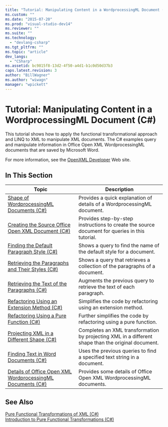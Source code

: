 ```yaml
---
title: "Tutorial: Manipulating Content in a WordprocessingML Document (C#)"
ms.custom: ""
ms.date: "2015-07-20"
ms.prod: "visual-studio-dev14"
ms.reviewer: ""
ms.suite: ""
ms.technology: 
  - "devlang-csharp"
ms.tgt_pltfrm: ""
ms.topic: "article"
dev_langs: 
  - "CSharp"
ms.assetid: bc9815f8-13d2-4f50-a4d1-b1c0d50d37b3
caps.latest.revision: 3
author: "BillWagner"
ms.author: "wiwagn"
manager: "wpickett"
---
```

# Tutorial: Manipulating Content in a WordprocessingML Document (C#)
This tutorial shows how to apply the functional transformational approach and LINQ to XML to manipulate XML documents. The C# examples query and manipulate information in Office Open XML WordprocessingML documents that are saved by Microsoft Word.  
  
 For more information, see the [OpenXML Developer](http://go.microsoft.com/fwlink/?LinkID=95573) Web site.  
  
## In This Section  
  
|Topic|Description|  
|-----------|-----------------|  
|[Shape of WordprocessingML Documents (C#)](../../../../csharp\programming-guide\concepts\linq/shape-of-wordprocessingml-documents.md)|Provides a quick explanation of details of a WordprocessingML document.|  
|[Creating the Source Office Open XML Document (C#)](../../../../csharp\programming-guide\concepts\linq/creating-the-source-office-open-xml-document.md)|Provides step-by-step instructions to create the source document for queries in this tutorial.|  
|[Finding the Default Paragraph Style (C#)](../../../../csharp\programming-guide\concepts\linq/finding-the-default-paragraph-style.md)|Shows a query to find the name of the default style for a document.|  
|[Retrieving the Paragraphs and Their Styles (C#)](../../../../csharp\programming-guide\concepts\linq/retrieving-the-paragraphs-and-their-styles.md)|Shows a query that retrieves a collection of the paragraphs of a document.|  
|[Retrieving the Text of the Paragraphs (C#)](../../../../csharp\programming-guide\concepts\linq/retrieving-the-text-of-the-paragraphs.md)|Augments the previous query to retrieve the text of each paragraph.|  
|[Refactoring Using an Extension Method (C#)](../../../../csharp\programming-guide\concepts\linq/refactoring-using-an-extension-method.md)|Simplifies the code by refactoring using an extension method.|  
|[Refactoring Using a Pure Function (C#)](../../../../csharp\programming-guide\concepts\linq/refactoring-using-a-pure-function.md)|Further simplifies the code by refactoring using a pure function.|  
|[Projecting XML in a Different Shape (C#)](../../../../csharp\programming-guide\concepts\linq/projecting-xml-in-a-different-shape.md)|Completes an XML transformation by projecting XML in a different shape than the original document.|  
|[Finding Text in Word Documents (C#)](../../../../csharp\programming-guide\concepts\linq/finding-text-in-word-documents.md)|Uses the previous queries to find a specified text string in a document.|  
|[Details of Office Open XML WordprocessingML Documents (C#)](../../../../csharp\programming-guide\concepts\linq/details-of-office-open-xml-wordprocessingml-documents.md)|Provides some details of Office Open XML WordprocessingML documents.|  
  
## See Also  
 [Pure Functional Transformations of XML (C#)](../../../../csharp\programming-guide\concepts\linq/pure-functional-transformations-of-xml.md)   
 [Introduction to Pure Functional Transformations (C#)](../../../../csharp\programming-guide\concepts\linq/introduction-to-pure-functional-transformations.md)